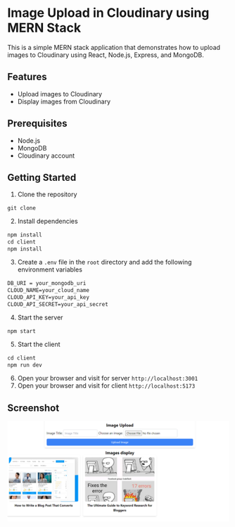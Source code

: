 # Image Upload in Cloudinary using MERN Stack
This is a simple MERN stack application that demonstrates how to upload images to Cloudinary using React, Node.js, Express, and MongoDB.

## Features
- Upload images to Cloudinary
- Display images from Cloudinary

## Prerequisites
- Node.js
- MongoDB
- Cloudinary account

## Getting Started
1. Clone the repository
```
git clone 
```
2. Install dependencies
```
npm install
cd client
npm install
```
3. Create a `.env` file in the `root` directory and add the following environment variables
```
DB_URI = your_mongodb_uri
CLOUD_NAME=your_cloud_name
CLOUD_API_KEY=your_api_key
CLOUD_API_SECRET=your_api_secret
```
4. Start the server
```
npm start
```
5. Start the client
```
cd client
npm run dev
```
6. Open your browser and visit for server `http://localhost:3001`
7. Open your browser and visit for client `http://localhost:5173`

## Screenshot
![alt text](image.png)

